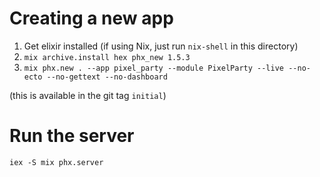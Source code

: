 # Creating a new app

1. Get elixir installed (if using Nix, just run `nix-shell` in this directory)
2. `mix archive.install hex phx_new 1.5.3`
3. `mix phx.new . --app pixel_party --module PixelParty --live --no-ecto --no-gettext --no-dashboard`

(this is available in the git tag `initial`)

# Run the server

`iex -S mix phx.server`